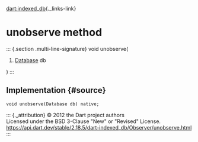 [dart:indexed\_db](../../dart-indexed_db/dart-indexed_db-library){._links-link}

unobserve method
================

::: {.section .multi-line-signature}
void unobserve(

1.  [Database](../database-class) db

)
:::

Implementation {#source}
--------------

``` {.language-dart data-language="dart"}
void unobserve(Database db) native;
```

::: {._attribution}
© 2012 the Dart project authors\
Licensed under the BSD 3-Clause \"New\" or \"Revised\" License.\
<https://api.dart.dev/stable/2.18.5/dart-indexed_db/Observer/unobserve.html>
:::
